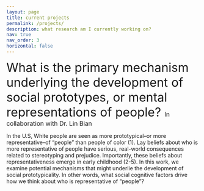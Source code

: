 ```yaml
---
layout: page
title: current projects
permalink: /projects/
description: what research am I currently working on?
nav: true
nav_order: 3
horizontal: false
---
```

<font size="6"> What is the primary mechanism underlying the development of social prototypes, or mental representations of people? 
</font>
<font size="3">  In collaboration with Dr. Lin Bian 
</font>

In the U.S, White people are seen as more prototypical–or more representative–of “people” than people of color (1). Lay beliefs about who is more representative of people have serious, real-world consequences related to stereotyping and prejudice. Importantly, these beliefs about representativeness emerge in early childhood (2-5). In this work, we examine potential mechanisms that might underlie the development of social prototypicality. In other words, what social cognitive factors drive how we think about who is representative of “people”? 
